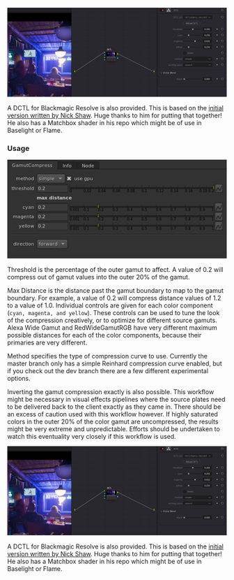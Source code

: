 ![Resolve UI](/images/screenshots/GamutCompress_resolve-ui.png)

A DCTL for Blackmagic Resolve is also provided. This is based on the [initial version written by Nick Shaw](https://github.com/nick-shaw/gamut_mapping). Huge thanks to him for putting that together! He also has a Matchbox shader in his repo which might be of use in Baselight or Flame.



### Usage
![GamutCompress Nuke UI](/images/screenshots/GamutCompress_nuke-ui.png)

Threshold is the percentage of the outer gamut to affect. A value of 0.2 will compress out of gamut values into the outer 20% of the gamut.

Max Distance is the distance past the gamut boundary to map to the gamut boundary. For example, a value of 0.2 will compress distance values of 1.2 to a value of 1.0. Individual controls are given for each color component (`cyan, magenta, and yellow`). These controls can be used to tune the look of the compression creatively, or to optimize for different source gamuts. Alexa Wide Gamut and RedWideGamutRGB have very different maximum possible distances for each of the color components, because their primaries are very different.

Method specifies the type of compression curve to use. Currently the master branch only has a simple Reinhard compression curve enabled, but if you check out the dev branch there are a few different experimental options. 

Inverting the gamut compression exactly is also possible. This workflow might be necessary in visual effects pipelines where the source plates need to be delivered back to the client exactly as they came in. There should be an excess of caution used with this workflow however. If highly saturated colors in the outer 20% of the color gamut are uncompressed, the results might be very extreme and unpredictable. Efforts should be undertaken to watch this eventuality very closely if this workflow is used.

![Resolve UI](/images/screenshots/GamutCompress_resolve-ui.png)

A DCTL for Blackmagic Resolve is also provided. This is based on the [initial version written by Nick Shaw](https://github.com/nick-shaw/gamut_mapping). Huge thanks to him for putting that together! He also has a Matchbox shader in his repo which might be of use in Baselight or Flame.
